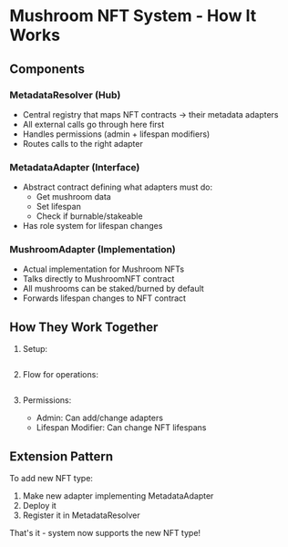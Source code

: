 # Mushroom NFT System - How It Works

## Components

### MetadataResolver (Hub)

- Central registry that maps NFT contracts → their metadata adapters
- All external calls go through here first
- Handles permissions (admin + lifespan modifiers)
- Routes calls to the right adapter

### MetadataAdapter (Interface)

- Abstract contract defining what adapters must do:
  - Get mushroom data
  - Set lifespan
  - Check if burnable/stakeable
- Has role system for lifespan changes

### MushroomAdapter (Implementation)

- Actual implementation for Mushroom NFTs
- Talks directly to MushroomNFT contract
- All mushrooms can be staked/burned by default
- Forwards lifespan changes to NFT contract

## How They Work Together

1. Setup:

   ```MetadataResolver ─registers→ MushroomAdapter ─talks to→ MushroomNFT
   ```

2. Flow for operations:

   ```External Call → MetadataResolver → Correct Adapter → NFT Contract
   ```

3. Permissions:
   - Admin: Can add/change adapters
   - Lifespan Modifier: Can change NFT lifespans

## Extension Pattern

To add new NFT type:

1. Make new adapter implementing MetadataAdapter
2. Deploy it
3. Register it in MetadataResolver

That's it - system now supports the new NFT type!
